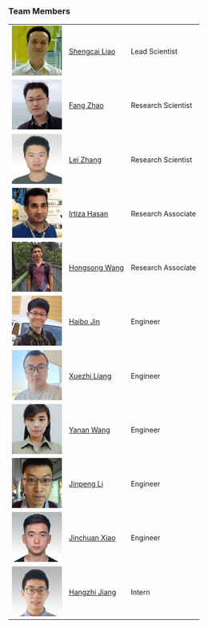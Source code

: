 ### Team Members


<div align=center>
    <table>
        <tr>
            <td>
                <img src="image/shengcai-liao-1.png" height="100px">
            </td>
            <td>
                <a href="https://liaosc.wordpress.com/">Shengcai Liao</a>
            </td>
            <td>
                Lead Scientist
            </td>
        </tr>
        <tr>
            <td>
                <img src="image/fang.jpg" height="100px">
            </td>
            <td>
                <a href="https://scholar.google.com/citations?user=4C7mvOwAAAAJ" target="_blank">Fang Zhao </a>
            </td>
            <td>
                Research Scientist
            </td>
        </tr>
        <tr>
            <td>
                <img src="image/lei.jpeg" height="100px">
            </td>
            <td>
                <a href="https://sites.google.com/site/leizhanghyperspectral/home" target="_blank">Lei Zhang </a>
            </td>
            <td>
                Research Scientist
            </td>
        </tr>
        <tr>
            <td>
                <img src="image/irtiza.png" height="100px">
            </td>
            <td>
                <a href="http://irtizahasan.com/" target="_blank">Irtiza Hasan</a>
            </td>
            <td>
                Research Associate
            </td>
        </tr>
        <tr>
            <td>
                <img src="image/hongsong.png" height="100px">
            </td>
            <td>
                <a href="https://hongsong-wang.github.io/" target="_blank">Hongsong Wang</a>
            </td>
            <td>
                Research Associate
            </td>
        </tr>
        <tr>
            <td>
                <img src="image/haibo.jpeg" height="100px">
            </td>
            <td>
                <a href="http://jhb86253817.github.io/" target="_blank">Haibo Jin</a>
            </td>
            <td>
                Engineer
            </td>
        </tr>
        <tr>
            <td>
                <img src="image/xuezhi.jpg" height="100px">
            </td>
            <td>
                <a href="" target="_blank">Xuezhi Liang</a>
            </td>
            <td>
                Engineer
            </td>
        </tr>
        <tr>
            <td>
                <img src="image/yanan.jpg" height="100px">
            </td>
            <td>
                <a href="https://yanan-wang-cs.github.io/#/" target="_blank">Yanan Wang</a>
            </td>
            <td>
                Engineer
            </td>
        </tr>
        <tr>
            <td>
                <img src="image/jinpeng.jpeg" height="100px">
            </td>
            <td>
                <a href="" target="_blank">Jinpeng Li</a>
            </td>
            <td>
                Engineer
            </td>
        </tr>
        <tr>
            <td>
                <img src="image/jinchuan.png" height="100px">
            </td>
            <td>
                <a href="" target="_blank">Jinchuan Xiao</a>
            </td>
            <td>
                Engineer
            </td>
        </tr>
        <tr>
            <td>
                <img src="image/hangzhi.jpeg" height="100px">
            </td>
            <td>
                <a href="" target="_blank">Hangzhi Jiang</a>
            </td>
            <td>
                Intern
            </td>
        </tr>
    </table>
</div>  




